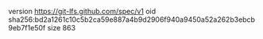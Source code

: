 version https://git-lfs.github.com/spec/v1
oid sha256:bd2a1261c10c5b2ca59e887a4b9d2906f940a9450a52a262b3ebcb9eb7f1e50f
size 863
